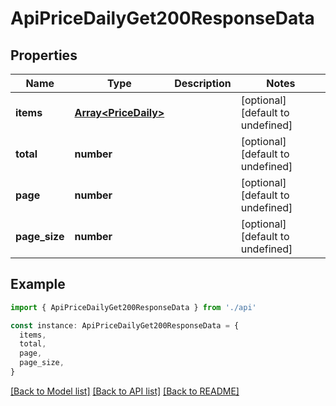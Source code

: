 # ApiPriceDailyGet200ResponseData

## Properties

| Name          | Type                                         | Description | Notes                             |
| ------------- | -------------------------------------------- | ----------- | --------------------------------- |
| **items**     | [**Array&lt;PriceDaily&gt;**](PriceDaily.md) |             | [optional] [default to undefined] |
| **total**     | **number**                                   |             | [optional] [default to undefined] |
| **page**      | **number**                                   |             | [optional] [default to undefined] |
| **page_size** | **number**                                   |             | [optional] [default to undefined] |

## Example

```typescript
import { ApiPriceDailyGet200ResponseData } from './api'

const instance: ApiPriceDailyGet200ResponseData = {
  items,
  total,
  page,
  page_size,
}
```

[[Back to Model list]](../README.md#documentation-for-models) [[Back to API list]](../README.md#documentation-for-api-endpoints) [[Back to README]](../README.md)
